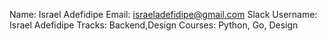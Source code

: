Name: Israel Adefidipe
Email: israeladefidipe@gmail.com
Slack Username: Israel Adefidipe
Tracks: Backend,Design
Courses: Python, Go, Design
